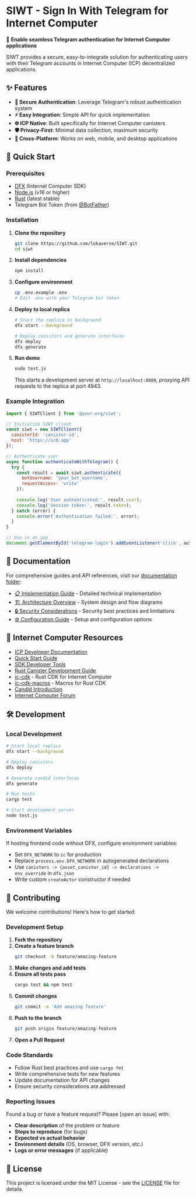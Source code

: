 # SIWT - Sign In With Telegram for Internet Computer

🚀 **Enable seamless Telegram authentication for Internet Computer applications**

SIWT provides a secure, easy-to-integrate solution for authenticating users with their Telegram accounts in Internet Computer (ICP) decentralized applications.

## ✨ Features

- **🔐 Secure Authentication**: Leverage Telegram's robust authentication system
- **⚡ Easy Integration**: Simple API for quick implementation
- **🌐 ICP Native**: Built specifically for Internet Computer canisters
- **🛡️ Privacy-First**: Minimal data collection, maximum security
- **📱 Cross-Platform**: Works on web, mobile, and desktop applications

## 🚀 Quick Start

### Prerequisites

- [DFX](https://internetcomputer.org/docs/current/developer-docs/setup/install/) (Internet Computer SDK)
- [Node.js](https://nodejs.org/) (v16 or higher)
- [Rust](https://rustup.rs/) (latest stable)
- Telegram Bot Token (from [@BotFather](https://t.me/botfather))

### Installation

1. **Clone the repository**
   ```bash
   git clone https://github.com/lokaverse/SIWT.git
   cd siwt
   ```

2. **Install dependencies**
   ```bash
   npm install
   ```

3. **Configure environment**
   ```bash
   cp .env.example .env
   # Edit .env with your Telegram bot token
   ```

4. **Deploy to local replica**
   ```bash
   # Start the replica in background
   dfx start --background
   
   # Deploy canisters and generate interfaces
   dfx deploy
   dfx generate
   ```

5. **Run demo**
   ```bash
   node test.js
   ```
   
   This starts a development server at `http://localhost:8080`, proxying API requests to the replica at port 4943.

### Example Integration

```javascript
import { SIWTClient } from '@your-org/siwt';

// Initialize SIWT client
const siwt = new SIWTClient({
  canisterId: 'canister-id',
  host: 'https://ic0.app'
});

// Authenticate user
async function authenticateWithTelegram() {
  try {
    const result = await siwt.authenticate({
      botUsername: 'your_bot_username',
      requestAccess: 'write'
    });
    
    console.log('User authenticated:', result.user);
    console.log('Session token:', result.token);
  } catch (error) {
    console.error('Authentication failed:', error);
  }
}

// Use in an app
document.getElementById('telegram-login').addEventListener('click', authenticateWithTelegram);
```

## 📖 Documentation

For comprehensive guides and API references, visit our [documentation folder](./docs/):

- [📋 Implementation Guide](./docs/SIWT_IMPLEMENTATION.md) - Detailed technical implementation
- [🏗️ Architecture Overview](./docs/) - System design and flow diagrams
- [🔒 Security Considerations](./docs/) - Security best practices and limitations
- [⚙️ Configuration Guide](./docs/) - Setup and configuration options

## 🔗 Internet Computer Resources

- [ICP Developer Documentation](https://internetcomputer.org/docs/current/developer-docs/)
- [Quick Start Guide](https://internetcomputer.org/docs/current/developer-docs/setup/deploy-locally)
- [SDK Developer Tools](https://internetcomputer.org/docs/current/developer-docs/setup/install)
- [Rust Canister Development Guide](https://internetcomputer.org/docs/current/developer-docs/backend/rust/)
- [ic-cdk](https://docs.rs/ic-cdk) - Rust CDK for Internet Computer
- [ic-cdk-macros](https://docs.rs/ic-cdk-macros) - Macros for Rust CDK
- [Candid Introduction](https://internetcomputer.org/docs/current/developer-docs/backend/candid/)
- [Internet Computer Forum](https://forum.dfinity.org/)

## 🛠️ Development

### Local Development

```bash
# Start local replica
dfx start --background

# Deploy canisters
dfx deploy

# Generate candid interfaces
dfx generate

# Run tests
cargo test

# Start development server
node test.js
```

### Environment Variables

If hosting frontend code without DFX, configure environment variables:

- Set `DFX_NETWORK` to `ic` for production
- Replace `process.env.DFX_NETWORK` in autogenerated declarations
- Use `canisters -> {asset_canister_id} -> declarations -> env_override` in `dfx.json`
- Write custom `createActor` constructor if needed

## 🤝 Contributing

We welcome contributions! Here's how to get started:

### Development Setup

1. **Fork the repository**
2. **Create a feature branch**
   ```bash
   git checkout -b feature/amazing-feature
   ```
3. **Make changes and add tests**
4. **Ensure all tests pass**
   ```bash
   cargo test && npm test
   ```
5. **Commit changes**
   ```bash
   git commit -m 'Add amazing feature'
   ```
6. **Push to the branch**
   ```bash
   git push origin feature/amazing-feature
   ```
7. **Open a Pull Request**

### Code Standards

- Follow Rust best practices and use `cargo fmt`
- Write comprehensive tests for new features
- Update documentation for API changes
- Ensure security considerations are addressed

### Reporting Issues

Found a bug or have a feature request? Please [open an issue] with:

- **Clear description** of the problem or feature
- **Steps to reproduce** (for bugs)
- **Expected vs actual behavior**
- **Environment details** (OS, browser, DFX version, etc.)
- **Logs or error messages** (if applicable)

## 📄 License

This project is licensed under the MIT License - see the [LICENSE](./LICENSE) file for details.